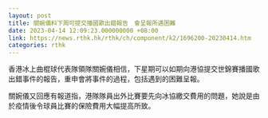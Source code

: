 ```yaml
---
layout: post
title: 關婉儀料下周可提交播國歌出錯報告　會呈報所遇困難
date: 2023-04-14 12:09:23.000000000 +08:00
link: https://news.rthk.hk/rthk/ch/component/k2/1696200-20230414.htm
categories: rthk
---
```


香港冰上曲棍球代表隊領隊關婉儀相信，下星期可以如期向港協提交世錦賽播國歌出錯事件的報告，重申會將事件的過程，包括遇到的困難呈報。

關婉儀又回應有報道指，港隊隊員出外比賽要先向冰協繳交費用的問題，她說是由於疫情後令球員比賽的保險費用大幅提高所致。
